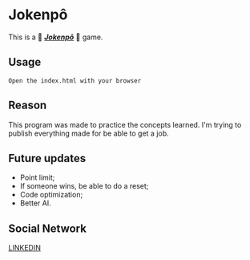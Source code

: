 # Jokenpô

This is a :star2: ***<u>Jokenpô</u>*** :star2: game.


## Usage

```
Open the index.html with your browser
```

## Reason
This program was made to practice the concepts learned.
I'm trying to publish everything made for be able to get a job.

## Future updates
- Point limit;
- If someone wins, be able to do a reset;
- Code optimization;
- Better AI.

## Social Network
[LINKEDIN](https://www.linkedin.com/in/roberto-menegassi-253849209/)
